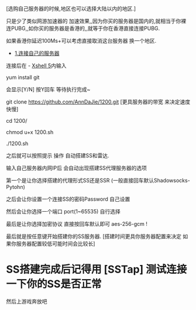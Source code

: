 ﻿[选购自己服务器的时候,地区也可以选择大陆以内的地区.]
 
 只是少了类似网游加速器的 加速效果,,因为你买的服务器是国内的,就相当于你裸连PUBG,,如你买的服务器是香港的,,就等于你在香港直接连接PUBG.
 
 如果香港你延迟100Ms+可以考虑直接取消这台服务器 换一个地区.
 
 
 
 
 
 - [1.连接自己的服务器](#第一步我们需要用软件连接你自己购买的服务器) 
 
 连接后在 - [Xshell 5](https://share.weiyun.com/5Zq4dgW)内输入
 
 yum install git
 
 会显示[Y/N] 按Y回车 等待执行完成~
 
 git clone https://github.com/AnnDaJie/1200.git   [更具服务器的带宽 来决定速度快慢]
 
 cd 1200/
 
 chmod u+x 1200.sh
 
 ./1200.sh
 
 之后就可以按照提示 操作 自动搭建SS和雷达.
 
 输入自己服务器内网IP后 会自动出现搭建SS代理服务器的选项
 
 第一个是让你选择搭建的代理形式SS还是SSR (一般直接回车默认Shadowsocks-Pytohn)
 
 之后会让你设置一个连接SS的密码Password 自己设置
 
 然后会让你选择一个端口 port(1~65535)   自行选择
 
 最后是让你选择加密协议  直接按回车默认即可  aes-256-gcm !
 
 最后就是按任意键开始搭建你的SS服务器. [搭建时间更具你服务器配置来决定 如果你服务器配置较低可能时间会比较长]
 
 # SS搭建完成后记得用 [SSTap] 测试连接一下你的SS是否正常
 然后上游戏奔放吧
 
